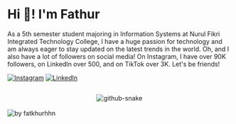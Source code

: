 <p align="left"> <img src="https://komarev.com/ghpvc/?username=fatkhur03&label=Profile%20views&color=0e75b6&style=flat" alt="" /> </p>

# Hi 👋! I'm Fathur

As a 5th semester student majoring in Information Systems at Nurul Fikri Integrated Technology College, I have a huge passion for technology and am always eager to stay updated on the latest trends in the world. Oh, and I also have a lot of followers on social media! On Instagram, I have over 90K followers, on LinkedIn over 500, and on TikTok over 3K. Let's be friends! 
<!-- ## 🌐 Socials: -->
[![Instagram](https://img.shields.io/badge/Instagram-%23E4405F.svg?logo=Instagram&logoColor=white)](https://instagram.com/story.thur) [![LinkedIn](https://img.shields.io/badge/LinkedIn-%230077B5.svg?logo=linkedin&logoColor=white)](https://www.linkedin.com/in/fatkhurrhn/) 
 
<!-- ## 💻 Technical Skills:

- **Frontend Development:** HTML/CSS3, JavaScript, Bootstrap :v
- **Tools and Design:** VSCode, GitHub and Figma -->
##
<!-- snake graph -->
<div align="center">
  <picture>
    <source media="(prefers-color-scheme: dark)" srcset="https://github.com/fatkhurrhn/fatkhurrhn/blob/main/github-contribution-grid-snake-dark.svg" />
    <source media="(prefers-color-scheme: light), (prefers-color-scheme: no-preference)" srcset="https://github.com/fatkhurrhn/fatkhurrhn/blob/main/github-contribution-grid-snake.svg" />
    <img src="https://github.com/fatkhurrhn/fatkhurrhn/blob/main/github-contribution-grid-snake.svg" alt="github-snake" />
  </picture>
<!-- <h4> _generated with [Platane/snk](https://platane.me/snk/)_</h4> -->
</div>
<br>
<div align="left">
<!--   <img src="https://github-readme-activity-graph.vercel.app/graph?username=fatkhurrhn&radius=16&theme=react&area=true&order=5" height="auto" alt="by fatkhurhhn"/> -->
  <img src="https://github-readme-activity-graph.vercel.app/graph?username=fatkhurrhn&theme=github-compact&radius=16" height="auto" alt="by fatkhurhhn"/>
